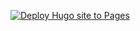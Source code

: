 [![Deploy Hugo site to Pages](https://github.com/isaaclins/YetAnotherDiscordBotnet/actions/workflows/pages.yaml/badge.svg?branch=main)](https://github.com/isaaclins/YetAnotherDiscordBotnet/actions/workflows/pages.yaml)